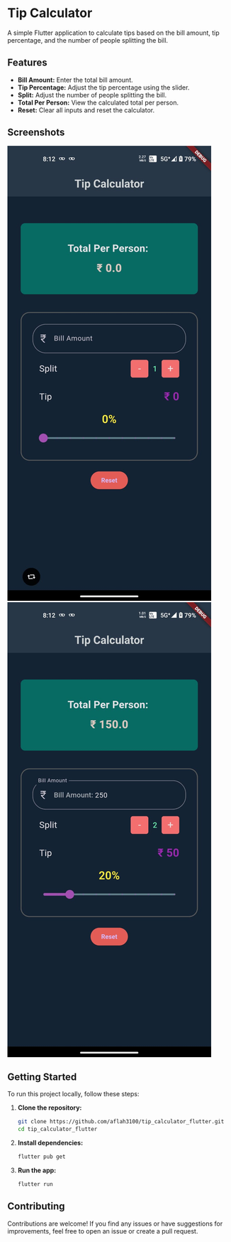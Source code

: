 # Tip Calculator

A simple Flutter application to calculate tips based on the bill amount, tip percentage, and the number of people splitting the bill.

## Features

- **Bill Amount:** Enter the total bill amount.
- **Tip Percentage:** Adjust the tip percentage using the slider.
- **Split:** Adjust the number of people splitting the bill.
- **Total Per Person:** View the calculated total per person.
- **Reset:** Clear all inputs and reset the calculator.

## Screenshots
![Screenshot 1](assets/screenshots/screenshot_1.jpg)
![Screenshot 2](assets/screenshots/screenshot_2.jpg)

## Getting Started

To run this project locally, follow these steps:

1. **Clone the repository:**

    ```bash
    git clone https://github.com/aflah3100/tip_calculator_flutter.git
    cd tip_calculator_flutter
    ```

2. **Install dependencies:**

    ```bash
    flutter pub get
    ```

3. **Run the app:**

    ```bash
    flutter run
    ```

## Contributing

Contributions are welcome! If you find any issues or have suggestions for improvements, feel free to open an issue or create a pull request.



